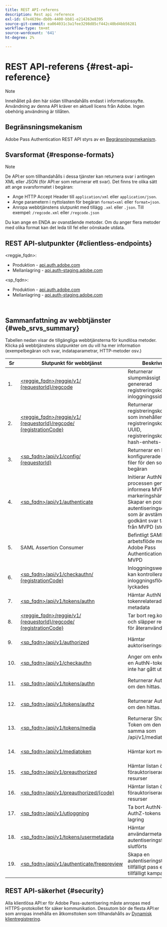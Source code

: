 ```yaml
---
title: REST API-referens
description: Rest api reference
exl-id: 67e4639e-db0b-4400-bb81-e214263e8395
source-git-commit: ea064031c3a1fee3298d85cf442c40bd4bb56281
workflow-type: tm+mt
source-wordcount: '641'
ht-degree: 2%

---
```


# REST API-referens {#rest-api-reference}

>[!NOTE]
>
>Innehållet på den här sidan tillhandahålls endast i informationssyfte. Användning av denna API kräver en aktuell licens från Adobe. Ingen obehörig användning är tillåten.

## Begränsningsmekanism

Adobe Pass Authentication REST API styrs av en [Begränsningsmekanism](/help/authentication/throttling-mechanism.md).

## Svarsformat {#response-formats}


>[!NOTE]
>
> De API:er som tillhandahålls i dessa tjänster kan returnera svar i antingen XML eller JSON (för API:er som returnerar ett svar). Det finns tre olika sätt att ange svarsformatet i begäran:
>
>* Ange HTTP Accept Header till `application/xml` eller `application/json`.
>* Ange parametern i nyttolasten för begäran `format=xml` eller `format=json`.
>* Anropa webbtjänstens slutpunkt med tillägg `.xml` eller `.json`. Till exempel: `/regcode.xml` eller `/regcode.json`
>
>Du kan ange en ENDA av ovanstående metoder. Om du anger flera metoder med olika format kan det leda till fel eller oönskade utdata.

## REST API-slutpunkter {#clientless-endpoints}

&lt;reggie_fqdn>:

* Produktion - [api.auth.adobe.com](http://api.auth.adobe.com/)
* Mellanlagring - [api.auth-staging.adobe.com](http://api.auth-staging.adobe.com/)

&lt;sp_fqdn>:

* Produktion - [api.auth.adobe.com](http://api.auth.adobe.com/)
* Mellanlagring - [api.auth-staging.adobe.com](http://api.auth-staging.adobe.com/)

</br>


## Sammanfattning av webbtjänster {#web_srvs_summary}

Tabellen nedan visar de tillgängliga webbtjänsterna för kundlösa metoder. Klicka på webbtjänstens slutpunkter om du vill ha mer information (exempelbegäran och svar, indataparametrar, HTTP-metoder osv.)


| Sr | Slutpunkt för webbtjänst | Beskrivning | <!--[Diag.  </br>Ref](http://tve.helpdocsonline.com/api-reference-v2-test#illustration)-->. | Hosted At | Anropat av |
| --- | --- | --- | --- | --- | --- |
| 1. | [&lt;reggie_fqdn>/reggie/v1/  </br>  {requestorId}/regcode](/help/authentication/registration-code-request.md) | Returnerar slumpmässigt genererad registreringskod och inloggningssidans URI | 2 | Adobe  </br>Reg Code Service | Smart enhet |
| 2. | [&lt;reggie_fqdn>/reggie/v1/  </br>  {requestorId}/regcode/  </br>  {registrationCode}](/help/authentication/return-registration-record.md) | Returnerar registreringskodposten som innehåller registreringskoden UUID, registreringskoden och hash-enhets-ID | 8 | Adobe  </br>Reg Code Service | Adobe Pass-autentisering |
| 3. | [&lt;sp_fqdn>/api/v1/config/  </br>  {requestorId}](/help/authentication/provide-mvpd-list.md) | Returnerar en lista över konfigurerade MVPD-filer för den som gjorde begäran | 5 | Adobe  </br>Adobe Pass  </br>autentisering  </br>Tjänst | Inloggning  </br>Webb  </br>App |
| 4. | [&lt;sp_fqdn>/api/v1/authenticate](/help/authentication/initiate-authentication.md) | Initierar AuthN-processen genom att informera MVPD-markeringshändelsen. Skapar en post i autentiseringsdatabasen som är avstämd när ett godkänt svar tas emot från MVPD (steg 13) | 7 | Adobe  </br>Adobe Pass  </br>autentisering  </br>Tjänst | Inloggning  </br>Webb  </br>App |
| 5. | SAML Assertion Consumer | Befintligt SAML-arbetsflöde mellan Adobe Pass Authentication och MVPD | 13 | Adobe Pass  </br>autentisering  </br>Tjänst | Adobe Pass-autentisering |
| 6. | [&lt;sp_fqdn>/api/v1/checkauthn/  </br>  {registrationCode}](/help/authentication/check-authentication-flow-by-second-screen-web-app.md) | Inloggningswebbappen kan kontrollera om inloggningsflödet lyckades |     | Adobe Pass  </br>autentisering   </br>Tjänst | Inloggning   </br>Webb   </br>App |
| 7. | [&lt;sp_fqdn>/api/v1/tokens/authn](/help/authentication/retrieve-authentication-token.md) | Hämtar AuthN-tokenrelaterade metadata | 15 | Adobe Pass  </br>autentisering  </br>Tjänst | Smart enhet |
| 8. | [&lt;reggie_fqdn>/reggie/v1/  </br>  {requestorId}/regcode/  </br>  {registrationCode}](/help/authentication/delete-registration-record.md) | Tar bort reg.kodposten och släpper reg.koden för återanvändning | 16 | Adobe  </br>Reg Code Service | Adobe Pass-autentisering |
| 9. | [&lt;sp_fqdn>/api/v1/authorized](/help/authentication/initiate-authorization.md) | Hämtar auktoriseringssvar. | 17 | Adobe Pass  </br>autentisering  </br>Tjänst | Smart enhet |
| 10. | [&lt;sp_fqdn>/api/v1/checkauthn](/help/authentication/check-authentication-token.md) | Anger om enheten har en AuthN-token som inte har gått ut. |     | Adobe Pass  </br>autentisering  </br>Tjänst | Smart enhet |
| 11. | [&lt;sp_fqdn>/api/v1/tokens/authn](/help/authentication/retrieve-authentication-token.md) | Returnerar AuthN-token om den hittas. |     | Adobe Pass  </br>autentisering  </br>Tjänst | Smart enhet |
| 12. | [&lt;sp_fqdn>/api/v1/tokens/authz](/help/authentication/retrieve-authorization-token.md) | Returnerar AuthZ-token om den hittas. |     | Adobe Pass  </br>autentisering  </br>Tjänst | Smart enhet |
| 13. | [&lt;sp_fqdn>/api/v1/tokens/media](/help/authentication/obtain-short-media-token.md) | Returnerar Short Media Token om den hittas - samma som /api/v1/mediatoken |     | Adobe Pass  </br>autentisering  </br>Tjänst | Smart enhet |
| 14. | [&lt;sp_fqdn>/api/v1/mediatoken](/help/authentication/obtain-short-media-token.md) | Hämtar kort mediatoken |     | Adobe Pass  </br>autentisering  </br>Tjänst | Smart enhet |
| 15. | [&lt;sp_fqdn>/api/v1/preauthorized](/help/authentication/retrieve-list-of-preauthorized-resources.md) | Hämtar listan över förauktoriserade resurser |     | Adobe Pass  </br>autentisering  </br>Tjänst | Smart enhet |
| 16. | [&lt;sp_fqdn>/api/v1/preauthorized/{code}](/help/authentication/retrieve-list-of-preauthorized-resources-by-second-screen-web-app.md) | Hämtar listan över förauktoriserade resurser |     | Adobe Pass  </br>autentisering  </br>Tjänst | Inloggningswebbapp |
| 17. | [&lt;sp_fqdn>/api/v1/utloggning](/help/authentication/initiate-logout.md) | Ta bort AuthN- och AuthZ-tokens från lagring |     | Adobe Pass  </br>autentisering   </br>Tjänst | Smart enhet |
| 18. | [&lt;sp_fqdn>/api/v1/tokens/usermetadata](/help/authentication/user-metadata.md) | Hämtar användarmetadata när autentiseringsflödet har slutförts | Ej tillämpligt | Ej tillämpligt | Smart enhet |
| 19. | [&lt;sp_fqdn>/api/v1/authenticate/freepreview](/help/authentication/free-preview-for-temp-pass-and-promotional-temp-pass.md) | Skapa en autentiseringstoken för tillfälligt pass eller tillfälligt kampanjpass | Ej tillämpligt | Adobe Pass  </br>autentisering  </br>Tjänst | Smart enhet |


## REST API-säkerhet {#security}

Alla klientlösa API:er för Adobe Pass-autentisering måste anropas med HTTPS-protokollet för säker kommunikation. Dessutom bör de flesta API:er som anropas innehålla en åtkomsttoken som tillhandahålls av [Dynamisk klientregistrering](/help/authentication/dynamic-client-registration.md).
